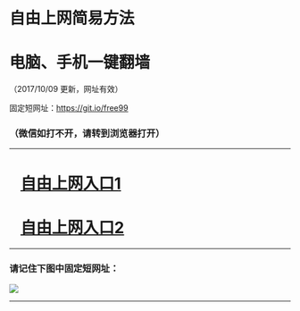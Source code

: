﻿# 自由上网简易方法

# 电脑、手机一键翻墙

（2017/10/09 更新，网址有效）

固定短网址：https://git.io/free99

### （微信如打不开，请转到浏览器打开）


***





# &nbsp;&nbsp; <a href="http://ft3228122320.fwq-tz-1001.info/fwqtz01.html?t=10090015001 " target="_blank">自由上网入口1</a>
# &nbsp;&nbsp; <a href="http://ft505819892.fwq-tz-1002.info/fwqtz02.html?t=100900129434 " target="_blank">自由上网入口2</a>
***

### 请记住下图中固定短网址：

<img src="https://s3-us-west-2.amazonaws.com/fwq-1001/yjfq-20170905okok.png" /> 


***

